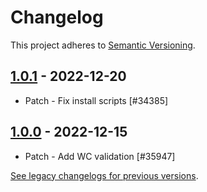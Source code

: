 # Changelog 

This project adheres to [Semantic Versioning](https://semver.org/spec/v2.0.0.html).

## [1.0.1](https://www.npmjs.com/package/@woocommerce/create-woo-extension/v/1.0.1) - 2022-12-20 

-   Patch - Fix install scripts [#34385]

## [1.0.0](https://www.npmjs.com/package/@woocommerce/create-woo-extension/v/1.0.0) - 2022-12-15 

-   Patch - Add WC validation [#35947]

[See legacy changelogs for previous versions](https://github.com/woocommerce/woocommerce/blob/68581955106947918d2b17607a01bdfdf22288a9/packages/js/create-woo-extension/CHANGELOG.md).
